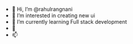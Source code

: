 - 👋 Hi, I’m @rahulrangnani
- 👀 I’m interested in creating new ui 
- 🌱 I’m currently learning Full stack development 
- 💞️ 
- 📫 

<!---
rahulrangnani/rahulrangnani is a ✨ special ✨ repository because its `README.md` (this file) appears on your GitHub profile.
You can click the Preview link to take a look at your changes.
--->
